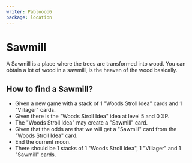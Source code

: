 ```yaml
---
writer: Pabloooo6
package: location
---
```


# Sawmill

A Sawmill is a place where the trees are transformed into wood.
You can obtain a lot of wood in a sawmill, is the heaven of the wood basically.

## How to find a Sawmill?

 * Given a new game with a stack of 1 "Woods Stroll Idea" cards and 1 "Villager" cards.
 * Given there is the "Woods Stroll Idea" idea at level 5 and 0 XP.
 * The "Woods Stroll Idea" may create a "Sawmill" card.
 * Given that the odds are that we will get a "Sawmill" card from the "Woods Stroll Idea" card.
 * End the current moon.
 * There should be 1 stacks of 1 "Woods Stroll Idea", 1 "Villager" and 1 "Sawmill" cards.
